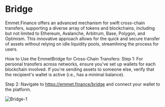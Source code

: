 # Bridge

Emmet.Finance offers an advanced mechanism for swift cross-chain transfers, supporting a diverse array of tokens and blockchains, including but not limited to Ethereum, Avalanche, Arbitrum, Base, Polygon, and Optimism. This innovative approach allows for the quick and secure transfer of assets without relying on idle liquidity pools, streamlining the process for users.

How to Use the EmmetBridge for Cross-Chain Transfers:
Step 1: For personal transfers across networks, ensure you've set up wallets for each blockchain involved. If you're sending assets to someone else, verify that the recipient's wallet is active (i.e., has a minimal balance).

Step 2: Navigate to https://emmet.finance/bridge and connect your wallet to the platform.

![Bridge-1](../img/bridge/Bridge1.webp)